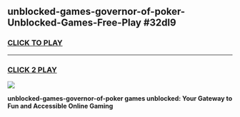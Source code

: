 
## unblocked-games-governor-of-poker-Unblocked-Games-Free-Play #32dl9
<h3>
<a href="https://us.freeplayer.one?title=unblocked-games-governor-of-poker&ref=9M">CLICK TO PLAY</a></h3>
<hr>

<h3>
<a href="https://us.freeplayer.one?title=unblocked-games-governor-of-poker&ref=9M">CLICK 2 PLAY</a>
  
</h3>

<a href="https://us.freeplayer.one?title=unblocked-games-governor-of-poker&ref=9M"><img src="https://clearcache.store/games.png"></a>


**unblocked-games-governor-of-poker games unblocked: Your Gateway to Fun and Accessible Online Gaming**
